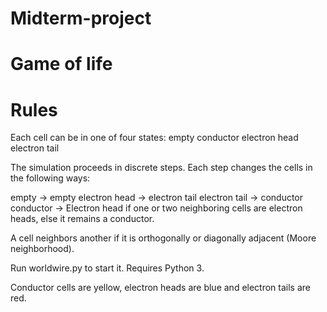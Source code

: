 # Midterm-project
# Game of life
# Rules

Each cell can be in one of four states:
empty
conductor
electron head
electron tail

The simulation proceeds in discrete steps. Each step changes the cells in the following ways:

empty → empty
electron head → electron tail
electron tail → conductor
conductor → Electron head if one or two neighboring cells are electron heads, else it remains a conductor. 

A cell neighbors another if it is orthogonally or diagonally adjacent (Moore neighborhood).

Run worldwire.py to start it. Requires Python 3.

Conductor cells are yellow, electron heads are blue and electron tails are red.
